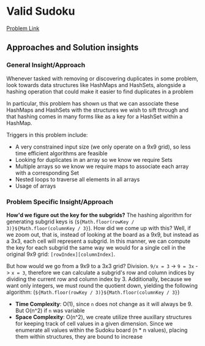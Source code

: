 # Valid Sudoku

  [Problem Link](https://leetcode.com/problems/valid-sudoku/)

## Approaches and Solution insights

### General Insight/Approach

Whenever tasked with removing or discovering duplicates in some problem, look towards data structures like HashMaps and HashSets, alongside a hashing operation that could make it easier to find duplicates in a problem

In particular, this problem has shown us that we can associate these HashMaps and HashSets with the structures we wish to sift through and that hashing comes in many forms like as a key for a HashSet within a HashMap.

Triggers in this problem include:

- A very constrained input size (we only operate on a 9x9 grid), so less time efficient algorithms are feasible
- Looking for duplicates in an array so we know we require Sets
- Multiple arrays so we know we require maps to associate each array with a corresponding Set
- Nested loops to traverse all elements in all arrays
- Usage of arrays

### Problem Specific Insight/Approach

**How'd we figure out the key for the subgrids?**
The hashing algorithm for generating subgrid keys is (`${Math.floor(rowKey / 3)}${Math.floor(columnKey / 3}`). How did we come up with this? Well, if we zoom out, that is, instead of looking at the board as a 9x9, but instead as a 3x3, each cell will represent a subgrid. In this manner, we can compute the key for each subgrid the same way we would for a single cell in the original 9x9 grid: `[rowIndex][columnIndex]`.

But how would we go from a 9x9 to a 3x3 grid? Division. `9/x = 3` -> `9 = 3x` -> `x = 3`, therefore we can calculate a subgrid's row and column indices by dividing the current row and column index by 3. Additionally, because we want only integers, we must round the quotient down, yielding the following algorithm: (`${Math.floor(rowKey / 3)}${Math.floor(columnKey / 3}`)



- **Time Complexity**: O(1), since `n` does not change as it will always be 9. But O(n^2) if `n` was variable
- **Space Complexity**: O(n^2), we create utilize three auxillary structures for keeping track of cell values in a given dimension. Since we enumerate all values within the Sudoku board (n * n values), placing them within structures, they are bound to increase
